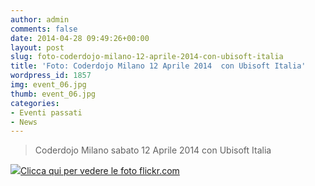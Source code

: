 ```yaml
---
author: admin
comments: false
date: 2014-04-28 09:49:26+00:00
layout: post
slug: foto-coderdojo-milano-12-aprile-2014-con-ubisoft-italia
title: 'Foto: Coderdojo Milano 12 Aprile 2014  con Ubisoft Italia'
wordpress_id: 1857
img: event_06.jpg
thumb: event_06.jpg
categories:
- Eventi passati
- News
---
```


<blockquote>Coderdojo Milano sabato 12 Aprile 2014 con Ubisoft Italia</blockquote>




[![](//coderdojomilano.it/wp-content/uploads/2014/04/ubi01.jpg)Clicca qui per vedere le foto flickr.com](https://www.flickr.com/photos/98942956@N02/sets/72157644343063882/)
